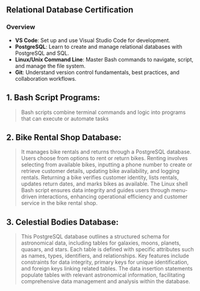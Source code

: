 ## Relational Database Certification

### Overview
- **VS Code**: Set up and use Visual Studio Code for development.
- **PostgreSQL**: Learn to create and manage relational databases with PostgreSQL and SQL.
- **Linux/Unix Command Line**: Master Bash commands to navigate, script, and manage the file system.
- **Git**: Understand version control fundamentals, best practices, and collaboration workflows.

 ## 1. Bash Script Programs:
 > Bash scripts combine terminal commands and logic into programs that can execute or automate tasks

 ## 2. Bike Rental Shop Database:
 > It manages bike rentals and returns through a PostgreSQL database. 
 > Users choose from options to rent or return bikes. Renting involves selecting from available bikes, inputting a phone number to create or retrieve customer details, updating bike availability, and logging rentals. 
 > Returning a bike verifies customer identity, lists rentals, updates return dates, and marks bikes as available. 
 > The Linux shell Bash script ensures data integrity and guides users through menu-driven interactions, enhancing operational efficiency and customer service in the bike rental shop.

 ## 3. Celestial Bodies Database:
 > This PostgreSQL database outlines a structured schema for astronomical data, including tables for galaxies, moons, planets, quasars, and stars. Each table is defined with specific attributes such as names, types, identifiers, and relationships. Key features include constraints for data integrity, primary keys for unique identification, and foreign keys linking related tables. The data insertion statements populate tables with relevant astronomical information, facilitating comprehensive data management and analysis within the database.
